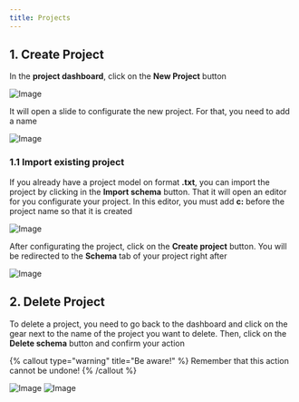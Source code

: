 ```yaml
---
title: Projects
---
```


## 1. Create Project

In the **project dashboard**, click on the **New Project** button

![Image](/images/yc-web/dashboard.png)

It will open a slide to configurate the new project. For that, you need to add a name

![Image](/images/yc-web/dashboardCreateProject.png)

### 1.1 Import existing project

If you already have a project model on format **.txt**, you can import the project by clicking in the **Import schema** button. That it will open an editor for you configurate your project. In this editor, you must add **c:** before the project name so that it is created

![Image](/images/yc-web/dashboardCreateProject2.png)

After configurating the project, click on the **Create project** button. You will be redirected to the **Schema** tab of your project right after

![Image](/images/yc-web/dashboardCreateProject3.png)

## 2. Delete Project

To delete a project, you need to go back to the dashboard and click on the gear next to the name of the project you want to delete. Then, click on the **Delete schema** button and confirm your action

{% callout type="warning" title="Be aware!" %}
Remember that this action cannot be undone!
{% /callout %}

![Image](/images/yc-web/deleteSchema.png)
![Image](/images/yc-web/deleteSchema2.png)
